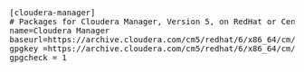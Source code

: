 <pre>

[cloudera-manager]
# Packages for Cloudera Manager, Version 5, on RedHat or CentOS 6 x86_64        
name=Cloudera Manager
baseurl=https://archive.cloudera.com/cm5/redhat/6/x86_64/cm/5.10.0/
gpgkey =https://archive.cloudera.com/cm5/redhat/6/x86_64/cm/RPM-GPG-KEY-cloudera
gpgcheck = 1



</pre>
